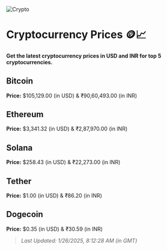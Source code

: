 
![Crypto](https://www.techguide.com.au/wp-content/uploads/2020/11/crypto3.jpeg)

# Cryptocurrency Prices 🪙📈

#### Get the latest cryptocurrency prices in USD and INR for top 5 cryptocurrencies.

## Bitcoin

**Price:** $105,129.00 (in USD) & ₹90,60,493.00 (in INR)

## Ethereum

**Price:** $3,341.32 (in USD) & ₹2,87,970.00 (in INR)

## Solana

**Price:** $258.43 (in USD) & ₹22,273.00 (in INR)

## Tether

**Price:** $1.00 (in USD) & ₹86.20 (in INR)

## Dogecoin

**Price:** $0.35 (in USD) & ₹30.59 (in INR)

> _Last Updated: 1/26/2025, 8:12:28 AM (in GMT)_
